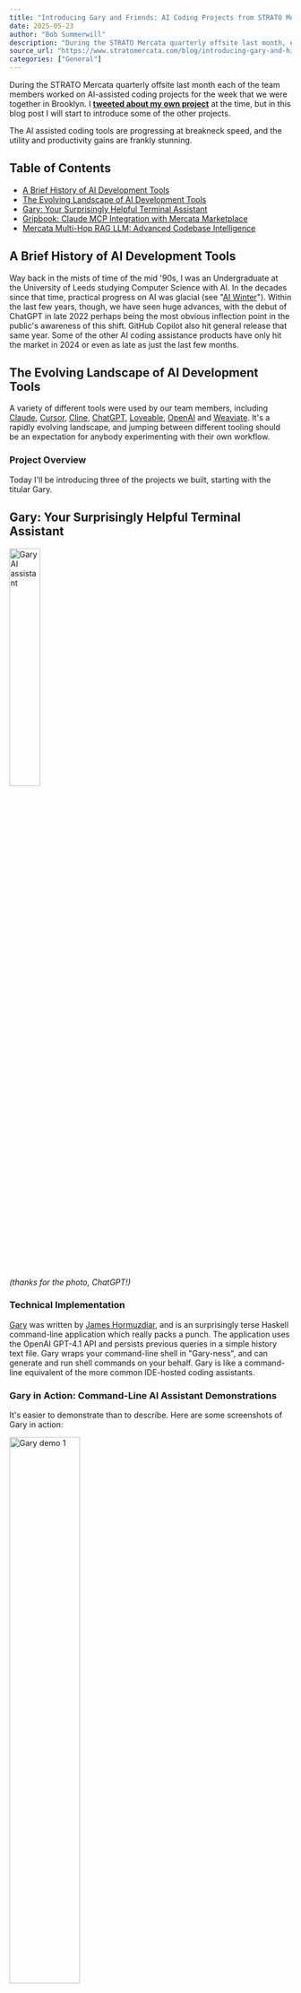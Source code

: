 ```yaml
---
title: "Introducing Gary and Friends: AI Coding Projects from STRATO Mercata"
date: 2025-05-23
author: "Bob Summerwill"
description: "During the STRATO Mercata quarterly offsite last month, each team member worked on AI-assisted coding projects. The AI assisted coding tools are progressing at breakneck speed, and the utility and productivity gains are frankly stunning."
source_url: "https://www.stratomercata.com/blog/introducing-gary-and-his-friends-ai-coding-projects-from-strato-mercata"
categories: ["General"]
---
```


During the STRATO Mercata quarterly offsite last month each of the team members worked on AI-assisted coding projects for the week that we were together in Brooklyn. I **[tweeted about my own project](https://x.com/BobSummerwill/status/1913281826736771457)** at the time, but in this blog post I will start to introduce some of the other projects.

The AI assisted coding tools are progressing at breakneck speed, and the utility and productivity gains are frankly stunning.

## Table of Contents

- [A Brief History of AI Development Tools](#a-brief-history-of-ai-development-tools)
- [The Evolving Landscape of AI Development Tools](#the-evolving-landscape-of-ai-development-tools)
- [Gary: Your Surprisingly Helpful Terminal Assistant](#gary-your-surprisingly-helpful-terminal-assistant)
- [Gripbook: Claude MCP Integration with Mercata Marketplace](#gripbook-claude-mcp-integration-with-mercata-marketplace)
- [Mercata Multi-Hop RAG LLM: Advanced Codebase Intelligence](#mercata-multi-hop-rag-llm-advanced-codebase-intelligence)

## A Brief History of AI Development Tools

Way back in the mists of time of the mid '90s, I was an Undergraduate at the University of Leeds studying Computer Science with AI. In the decades since that time, practical progress on AI was glacial (see "[AI Winter](https://en.wikipedia.org/wiki/AI_winter)"). Within the last few years, though, we have seen huge advances, with the debut of ChatGPT in late 2022 perhaps being the most obvious inflection point in the public's awareness of this shift. GitHub Copilot also hit general release that same year. Some of the other AI coding assistance products have only hit the market in 2024 or even as late as just the last few months.

## The Evolving Landscape of AI Development Tools

A variety of different tools were used by our team members, including [Claude](https://claude.ai/), [Cursor](https://www.cursor.com/), [Cline](https://cline.bot/), [ChatGPT](https://chatgpt.com/), [Loveable](https://lovable.dev), [OpenAI](https://openai.com/index/openai-api/) and [Weaviate](https://weaviate.io/). It's a rapidly evolving landscape, and jumping between different tooling should be an expectation for anybody experimenting with their own workflow.

### Project Overview

Today I'll be introducing three of the projects we built, starting with the titular Gary.

## Gary: Your Surprisingly Helpful Terminal Assistant

<img src="{{ site.baseurl }}/images/stratomercata.com/2025.10.13/gary-chatgpt-image.jpg" alt="Gary AI assistant" style="width: 33%;">

_(thanks for the photo, ChatGPT!)_

### Technical Implementation

[Gary](https://github.com/blockapps/gary) was written by [James Hormuzdiar](https://github.com/jamshidh), and is an surprisingly terse Haskell command-line application which really packs a punch. The application uses the OpenAI GPT-4.1 API and persists previous queries in a simple history text file. Gary wraps your command-line shell in "Gary-ness", and can generate and run shell commands on your behalf. Gary is like a command-line equivalent of the more common IDE-hosted coding assistants.

### Gary in Action: Command-Line AI Assistant Demonstrations

It's easier to demonstrate than to describe. Here are some screenshots of Gary in action:

<img src="{{ site.baseurl }}/images/stratomercata.com/2025.10.13/Screenshot-from-2025-05-15-14-59-08.png" alt="Gary demo 1" style="width: 50%;">

<img src="{{ site.baseurl }}/images/stratomercata.com/2025.10.13/Screenshot-from-2025-05-15-15-03-20.png" alt="Gary demo 2" style="width: 50%;">

<img src="{{ site.baseurl }}/images/stratomercata.com/2025.10.13/Screenshot-from-2025-05-15-15-05-48.png" alt="Gary demo 3" style="width: 50%;">

Of course, you're not constrained to asking Gary for help with coding:

<img src="{{ site.baseurl }}/images/stratomercata.com/2025.10.13/Screenshot-from-2025-05-15-15-14-38.png" alt="Gary general questions" style="width: 50%;">

## Gripbook: Claude MCP Integration with Mercata Marketplace

The second project which I'm going to introduce here was written by [Ariya Amarjargal](https://github.com/aariya50) and uses Anthropic's Model Context Protocol (MCP) to implement a Mercata MCP server, enabling [Claude](https://claude.ai) to interact with the Mercata marketplace. Claude is Anthropic's flagship product – a conversational AI similar to ChatGPT. Beyond Claude, both OpenAI and Microsoft have also recently announced support for MCP, so it's becoming a standard.

Meet [Griphook](https://github.com/blockapps/griphook), with the cultural reference left as an exercise to the reader!

Here we are using the Claude desktop client, which is available in official releases for Windows and macOS.

<img src="{{ site.baseurl }}/images/stratomercata.com/2025.10.13/Screenshot-from-2025-05-16-14-45-49.png" alt="Claude desktop" style="width: 50%;">

### How Model Context Protocol (MCP) Powers Marketplace Integration

So how does this work? Our MCP server is a straightforward nodejs application containing a number of "tools" whose functionality is then available within the Claude desktop. The real magic here is that Claude just works out what these tools are and how to use them based purely on the text they are returning and its own intuition and training set.

<img src="{{ site.baseurl }}/images/stratomercata.com/2025.10.13/Screenshot-from-2025-05-16-14-50-15.png" alt="MCP tools" style="width: 50%;">

Within Claude's Developer settings you point to the server's build directory and also need to specify a few environment variables to configure the server appropriately for your own username/password and client ID/secret.

### Conversational AI Interface for Complex Platform Operations

Then Claude has been "taught" about STRATO Mercata and you can ask it questions about reserves, about your own balance and details, and can ask it to borrow, purchase or stake assets:

<img src="{{ site.baseurl }}/images/stratomercata.com/2025.10.13/Screenshot-from-2025-05-16-14-26-58.png" alt="Claude interacting with Mercata" style="width: 50%;">

At the time of writing there is some bug related to the user login in my own use of it, but funnily enough, the way that plays out is even more impressive, because the AI is able to find its own workaround to the problem!

### The Future of AI-Friendly Platform Development

Having this kind of conversational interface wrapping a platform is really powerful. You are blending the LLM's general understanding of the world from its training set in with specific integration with STRATO Mercata platform. It is easy enough to imagine these kind of systems being composed and layered such that the lower level systems are completely abstracted away. Rafts of manual engineering work can be eliminated. Rather than exposing APIs and then third-party developers having to use those APIs to implement their own web or mobile applications you can just make your platform AI friendly and then AI assisted tools can do the rest. Even just in these brief examples above you can see that Claude is correctly inferring a raft of contextual understanding which is way richer than the raw REST APIs.

## Mercata Multi-Hop RAG LLM: Advanced Codebase Intelligence

The final project was written by David Nallapu and has a mouthful of a name – [mercata-multi-hop-rag-llm](https://github.com/blockapps/mercata-multi-hop-rag-llm) 🙂

<img src="{{ site.baseurl }}/images/stratomercata.com/2025.10.13/Screenshot-from-2025-05-16-15-04-34.png" alt="RAG LLM interface" style="width: 50%;">

Again, like Gary and Griphook, this project is making contextual information available to an LLM so that you can interact with it in a conversational form. In this instance the information about STRATO Mercata being incorporated is detailed information about the codebase itself to assist developers to work on the platform.

### Vector Database Integration for Comprehensive Code Analysis

The repository uses git submodules to "import" multiple STRATO git repos into a subdirectory and then Weaviate, a Vector DB, is populated using key elements of the codebase.

As you can see in the output, we're indexing Haskell files, Solidity and DOCX documentation, all to build context on the platform.

This step of the process takes several minutes. Then we launch the frontend:

<img src="{{ site.baseurl }}/images/stratomercata.com/2025.10.13/Screenshot-from-2025-05-16-15-42-23.jpg" alt="RAG LLM frontend" style="width: 50%;">

### RAG vs Traditional IDE: Superior Results for Large Codebases

Coding questions about well known projects and codebases can work quite well within general LLMs (ChatGPT, Grok, etc) but they don't really work for STRATO Mercata. Here we are augmenting the LLM with a retrieval system which has already parsed and indexed a raft of information about the STRATO Mercata codebase. This approach yields better results than IDE environments like Cursor or Cline, where they are having to "learn about" the codebase as you work, often overflowing their available context space for large codebases.

### Interactive Documentation: Beyond Static Technical Content

The results from this approach are very impressive, showing deep understanding of the codebase and generating documentation of comparable quality to a good technical, but with the huge advantage of not just being static content. You can ask it whatever you like, and dig into deeper detail as you go. If we can find a good means of hosting a public instance of this project then we should certainly do so. In the meantime, you can follow the instructions on the repository to run your own instance.

<img src="{{ site.baseurl }}/images/stratomercata.com/2025.10.13/Screenshot-from-2025-05-21-14-31-09.jpg" alt="RAG query example 1" style="width: 50%;">

<img src="{{ site.baseurl }}/images/stratomercata.com/2025.10.13/Screenshot-from-2025-05-21-14-36-58.jpg" alt="RAG query example 2" style="width: 50%;">

<img src="{{ site.baseurl }}/images/stratomercata.com/2025.10.13/Screenshot-from-2025-05-21-14-41-08.jpg" alt="RAG query example 3" style="width: 50%;">

## Key Insights: Common Themes and Experimental Success

These three projects had common themes and provided a lot of utility for a few days of experimental effort.

I hope you enjoyed meeting Gary and friends! Until next time …
